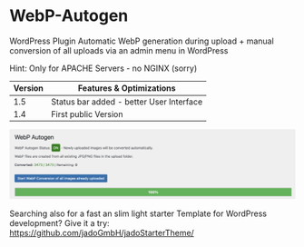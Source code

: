 # WebP-Autogen

WordPress Plugin
Automatic WebP generation during upload + manual conversion of all uploads via an admin menu in WordPress 

Hint: Only for APACHE Servers - no NGINX (sorry)


| Version | Features & Optimizations |
| ------- | ------- |
| 1.5 | Status bar added - better User Interface |
| 1.4 | First public Version |


![Screenshot WebP Autogen WordPress Plugin](https://github.com/jadoGmbH/WebP-Autogen/blob/main/webp-autogen-screenshot.jpg?raw=true)


Searching also for a fast an slim light starter Template for WordPress development? Give it a try: https://github.com/jadoGmbH/jadoStarterTheme/
